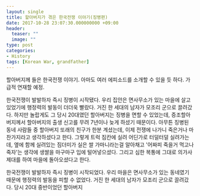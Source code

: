 ```yaml
---
layout: single
title: 할아버지가 겪은 한국전쟁 이야기(징병편)
date: 2017-10-28 23:07:30.000000000 +09:00
header:
  teaser: ""
  image: ""
type: post
categories:
- History
tags: [Korean War, grandfather]
---
```


할아버지께 들은 한국전쟁 이야기. 아마도 여러 에피소드를 소개할 수 있을 듯 하다. 가급적 연재할 예정.

한국전쟁이 발발하자 즉시 징병이 시작됐다. 우리 집안은 면사무소가 있는 마을에 살고 있었기에 행정력의 발동이 더더욱 빨랐다. 거진 한 세대의 남자가 모조리 군으로 끌려갔다. 하지만 놀랍게도 그 당시 20대였던 할아버지는 징병을 면할 수 있었는데, 증조할아버지께서 할아버지의 출생 신고를 무려 7년이나 늦게 하셨기 때문이다. 아무튼 징병된 동네 사람들 중 할아버지 또래의 친구가 한분 계셨는데, 이제 전쟁에 나가니 죽은거나 마찬가지라고 생각하셨다고 한다. 그렇게 트럭 짐칸에 실려 어딘가로 터덜터덜 실려가는데, 옆에 함께 실려있는 짐더미가 실은 쌀 가마니라는걸 알아채고 '어짜피 죽을거 먹고나 죽자'는 생각에 생쌀을 마구마구 입에 털어넣으셨다. 그리고 심한 복통에 그대로 의가사 제대를 하여 마을에 돌아오셨다고 한다. 


한국전쟁이 발발하자 즉시 징병이 시작되었다. 우리 마을은 면사무소가 있는 동네였기 때문에 행정력의 발동을 피할 수 없었다. 거진 한 세대의 남자가 모조리 군으로 끌려갔다. 당시 20대 중반이었던 할아버지